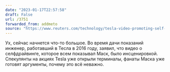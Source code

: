 ```yaml
---
date: "2023-01-17T22:57:58"
draft: False
url: /3751
forwarded_from: addmeto
source: "https://www.reuters.com/technology/tesla-video-promoting-self-driving-was-staged-engineer-testifies-2023-01-17/"
---
```


Ух, сейчас начнется что-то большое. Во время дачи показаний инженер, работавший в Тесла в 2016 году, заявил, что видео о селфдрайвинге, которое всем показывал Маск, было инсценировкой. Спекулянты на акциях Tesla уже открыли терминалы, фанаты Маска уже готовят аргументы, почему это всё неважно.
